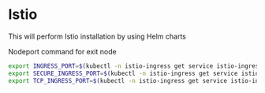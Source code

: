 # Istio

This will perform Istio installation by using Helm charts


Nodeport command for exit node

``` bash
export INGRESS_PORT=$(kubectl -n istio-ingress get service istio-ingress -o jsonpath='{.spec.ports[?(@.name=="http2")].nodePort}')
export SECURE_INGRESS_PORT=$(kubectl -n istio-ingress get service istio-ingress -o jsonpath='{.spec.ports[?(@.name=="https")].nodePort}')
export TCP_INGRESS_PORT=$(kubectl -n istio-ingress get service istio-ingress -o jsonpath='{.spec.ports[?(@.name=="tcp")].nodePort}')
```

